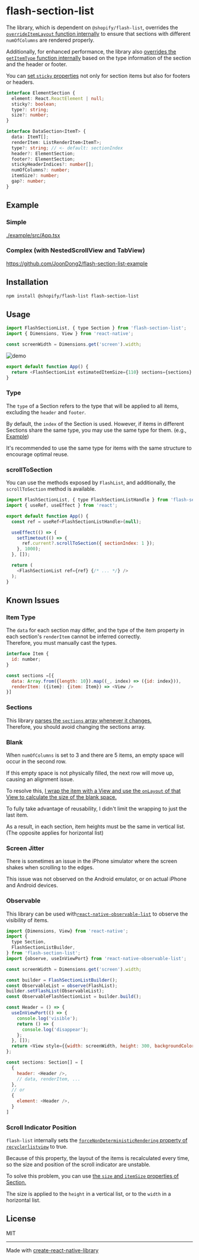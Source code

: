 # flash-section-list

The library, which is dependent on `@shopify/flash-list`, overrides the [`overrideItemLayout` function internally](./src/FlashSectionList.tsx#L441-472) to ensure that sections with different `numOfColumns` are rendered properly.

Additionally, for enhanced performance, the library also [overrides the `getItemType` function internally](./src/FlashSectionList.tsx#L410-L440) based on the type information of the section and the header or footer.

You can [set `sticky` properties](./example/src/App.tsx#L33-L77) not only for section items but also for footers or headers.

```ts
interface ElementSection {
  element: React.ReactElement | null;
  sticky?: boolean;
  type?: string;
  size?: number;
}

interface DataSection<ItemT> {
  data: ItemT[];
  renderItem: ListRenderItem<ItemT>;
  type?: string; // <- default: sectionIndex
  header?: ElementSection;
  footer?: ElementSection;
  stickyHeaderIndices?: number[];
  numOfColumns?: number;
  itemSize?: number;
  gap?: number;
}
```

## Example

### Simple

[./example/src/App.tsx](./example/src/App.tsx)

### Complex (with NestedScrollView and TabView)

https://github.com/JoonDong2/flash-section-list-example

## Installation

```sh
npm install @shopify/flash-list flash-section-list
```

## Usage

```js
import FlashSectionList, { type Section } from 'flash-section-list';
import { Dimensions, View } from 'react-native';

const screenWidth = Dimensions.get('screen').width;
```

![demo](./flash-section-list.png)

```js
export default function App() {
  return <FlashSectionList estimatedItemSize={110} sections={sections} />;
}
```

### Type

The `type` of a Section refers to the type that will be applied to all items, excluding the `header` and `footer`.

By default, the `index` of the Section is used. However, if items in different Sections share the same type, you may use the same type for them. (e.g., [Example](./example/src/App.tsx#L28-L50))

It's recommended to use the same type for items with the same structure to encourage optimal reuse.

### scrollToSection

You can use the methods exposed by `FlashList`, and additionally, the `scrollToSection` method is available.

```js
import FlashSectionList, { type FlashSectionListHandle } from 'flash-section-list';
import { useRef, useEffect } from 'react';

export default function App() {
  const ref = useRef<FlashSectionListHandle>(null);

  useEffect(() => {
    setTimetout(() => {
      ref.current?.scrollToSection({ sectionIndex: 1 });
    }, 1000);
  }, []);

  return (
    <FlashSectionList ref={ref} {/* ... */} />
  );
}
```

## Known Issues

### Item Type

The `data` for each section may differ, and the type of the item property in each section's `renderItem` cannot be inferred correctly.  
Therefore, you must manually cast the types.

```js
interface Item {
  id: number;
}

const sections =[{
  data: Array.from({length: 10}).map((_, index) => ({id: index})),
  renderItem: ({item}: {item: Item}) => <View />
}]
```

### Sections

This library [parses the `sections` array whenever it changes.](./src/FlashSectionList.tsx#L143-L233)  
Therefore, you should avoid changing the sections array.

### Blank

When `numOfColumns` is set to 3 and there are 5 items, an empty space will occur in the second row.

If this empty space is not physically filled, the next row will move up, causing an alignment issue.

To resolve this, [I wrap the item with a View and use the `onLayout` of that View to calculate the size of the blank space.](./src/FlashSectionList.tsx#L392-L407)

To fully take advantage of reusability, I didn't limit the wrapping to just the last item.

As a result, in each section, item heights must be the same in vertical list. (The opposite applies for horizontal list)

### Screen Jitter

There is sometimes an issue in the iPhone simulator where the screen shakes when scrolling to the edges.

This issue was not observed on the Android emulator, or on actual iPhone and Android devices.

### Observable

This library can be used with[`react-native-observable-list`](https://www.npmjs.com/package/react-native-observable-list) to observe the visibility of items.

```js
import {Dimensions, View} from 'react-native';
import {
  type Section,
  FlashSectionListBuilder,
} from 'flash-section-list';
import {observe, useInViewPort} from 'react-native-observable-list';

const screenWidth = Dimensions.get('screen').width;

const builder = FlashSectionListBuilder();
const ObservableList = observe(FlashList);
builder.setFlashList(ObservableList);
const ObservableFlashSectionList = builder.build();

const Header = () => {
  useInViewPort(() => {
    console.log('visible');
    return () => {
      console.log('disappear');
    };
  }, []);
  return <View style={{width: screenWidth, height: 300, backgroundColor: 'tomato'}} />;
};

const sections: Section[] = [
  {
    header: <Header />,
    // data, renderItem, ...
  },
  // or
  {
    element: <Header />,
  }
]
```

### Scroll Indicator Position

`flash-list` internally sets the [`forceNonDeterministicRendering` property of `recyclerlistview`](https://github.com/Shopify/flash-list/blob/v1.7.1/src/FlashList.tsx#L367) to true.

Because of this property, the layout of the items is recalculated every time, so the size and position of the scroll indicator are unstable.

To solve this problem, you can use [the `size` and `itemSize` properties of Section.](./src/FlashSectionList.tsx#L466-L470)

The size is applied to the `height` in a vertical list, or to the `width` in a horizontal list.

## License

MIT

---

Made with [create-react-native-library](https://github.com/callstack/react-native-builder-bob)
